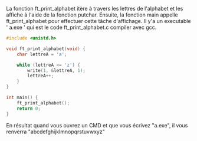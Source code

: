 La fonction ft_print_alphabet itère à travers les lettres de l'alphabet et les affiche à l'aide de la fonction putchar. Ensuite, la fonction main appelle ft_print_alphabet pour effectuer cette tâche d'affichage.
Il y'a un executable ' a.exe ' qui est le code ft_print_alphabet.c compiler avec gcc.

```c
#include <unistd.h>

void ft_print_alphabet(void) {
    char lettreA = 'a';

    while (lettreA <= 'z') {
        write(1, &lettreA, 1);
        lettreA++;
    }
}

int main() {
    ft_print_alphabet();
    return 0;
}
```
En résultat quand vous ouvrez un CMD et que vous écrivez "a.exe", il vous renverra "abcdefghijklmnopqrstuvwxyz"
